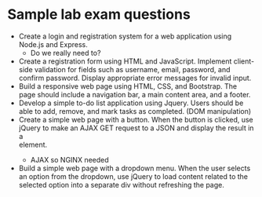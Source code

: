 # Sample lab exam questions
- Create a login and registration system for a web application using Node.js and Express.
  - Do we really need to?
- Create a registration form using HTML and JavaScript. Implement client-side validation for fields such as username, email, password, and confirm password. Display appropriate error messages for invalid input.
- Build a responsive web page using HTML, CSS, and Bootstrap. The page should include a navigation bar, a main content area, and a footer. 
- Develop a simple to-do list application using Jquery. Users should be able to add, remove, and mark tasks as completed. (DOM manipulation)
- Create a simple web page with a button. When the button is clicked, use jQuery to make an AJAX GET request to a JSON and display the result in a <div> element.
  - AJAX so NGINX needed
- Build a simple web page with a dropdown menu. When the user selects an option from the dropdown, use jQuery to load content related to the selected option into a separate div without refreshing the page.
